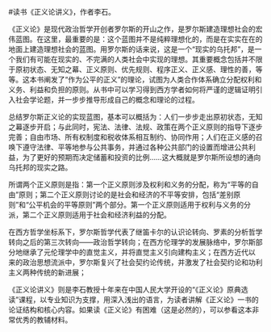 #读书《正义论讲义》，作者李石。

《正义论》是现代政治哲学开创者罗尔斯的开山之作，是罗尔斯建造理想社会的宏伟蓝图。在这里，最重要的是：这个蓝图并不是纯粹理想化的，而是在实实在在的地面上建造理想社会的蓝图。用罗尔斯的话来说，这是一个“现实的乌托邦”，是一个我们有可能在现实的、不完满的人类社会中实现的理想。其重要概念包括并不限于原初状态、无知之幕、正义原则、优先规则、程序正义、正义感、理性的善，等等。这本书阐发了“作为公平的正义”的理论，试图为人类合作体系确立分配权利和义务、利益和负担的原则。从书中可以学习得到西方学者如何将严谨的逻辑证明引入社会学论题，并一步步推导形成自己的概念和理论的过程。

总结罗尔斯正义论的实现蓝图，基本可以概括为：人们一步步走出原初状态，无知之幕逐步开启；与此同时，宪法、法律、法规、政策在两个正义原则的指导下逐步完善；自由市场、所有权制度和税收体系相互制约、协同作用；人们在正义感的召唤下遵守法律、平等地参与公共事务，并通过各种公共部门的设置而增进公共利益，为了更好的预期而决定储蓄和投资的比例……这大概就是罗尔斯所设想的通向乌托邦的现实之路。

所谓两个正义原则是指：第一个正义原则涉及权利和义务的分配，称为“平等的自由”原则；第二个正义原则讨论的是社会和经济的不平等安排，包括“差别原则”和“公平机会的平等原则”两个部分。第一个正义原则适用于权利与义务的分派，第二个正义原则适用于社会和经济利益的分配。

在西方哲学坐标系下，罗尔斯哲学代表了继笛卡尔的认识论转向、罗素的分析哲学转向之后的第三次转向——政治哲学转向；在西方伦理学的发展脉络中，罗尔斯部分地继承了元伦理学中的直觉主义，并将直觉主义引向建构主义；在西方近代以 来的政治思想流派中，罗尔斯复兴了社会契约论传统，并激发了社会契约论和功利主义两种传统的新进展；

《正义论讲义》则是李石教授十年来在中国人民大学开设的“《正义论》原典选读”课程，以专业知识为支撑，用深入浅出的语言，为读者讲解《正义论》一书的论证结构和核心内容。如果读《正义论》有困难（这是必然的），可以参看这本非常优秀的教辅材料。